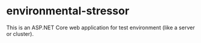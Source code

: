 # environmental-stressor
This is an ASP.NET Core web application for test environment (like a server or cluster).
